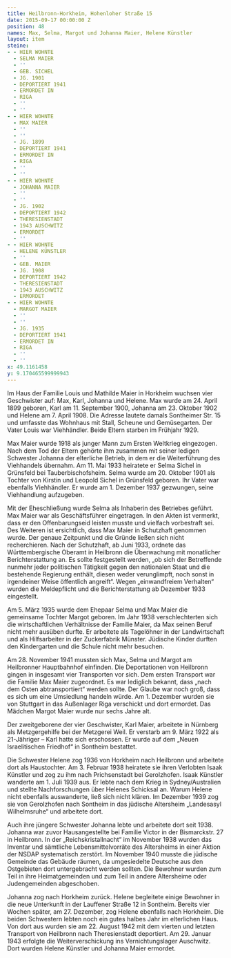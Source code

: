 ```yaml
---
title: Heilbronn-Horkheim, Hohenloher Straße 15
date: 2015-09-17 00:00:00 Z
position: 48
names: Max, Selma, Margot und Johanna Maier, Helene Künstler
layout: item
steine:
- - HIER WOHNTE
  - SELMA MAIER
  - ''
  - GEB. SICHEL
  - JG. 1901
  - DEPORTIERT 1941
  - ERMORDET IN
  - RIGA
  - ''
  - ''
- - HIER WOHNTE
  - MAX MAIER
  - ''
  - ''
  - JG. 1899
  - DEPORTIERT 1941
  - ERMORDET IN
  - RIGA
  - ''
  - ''
- - HIER WOHNTE
  - JOHANNA MAIER
  - ''
  - ''
  - JG. 1902
  - DEPORTIERT 1942
  - THERESIENSTADT
  - 1943 AUSCHWITZ
  - ERMORDET
  - ''
- - HIER WOHNTE
  - HELENE KÜNSTLER
  - ''
  - GEB. MAIER
  - JG. 1908
  - DEPORTIERT 1942
  - THERESIENSTADT
  - 1943 AUSCHWITZ
  - ERMORDET
- - HIER WOHNTE
  - MARGOT MAIER
  - ''
  - ''
  - JG. 1935
  - DEPORTIERT 1941
  - ERMORDET IN
  - RIGA
  - ''
  - ''
x: 49.1161458
y: 9.170465599999943
---
```


Im Haus der Familie Louis und Mathilde Maier in Horkheim wuchsen vier Geschwister auf: Max, Karl, Johanna und Helene. Max wurde am 24. April 1899 geboren, Karl am 11. September 1900, Johanna am 23. Oktober 1902 und Helene am 7. April 1908. Die Adresse lautete damals Sontheimer Str. 15 und umfasste das Wohnhaus mit Stall, Scheune und Gemüsegarten. Der Vater Louis war Viehhändler. Beide Eltern starben im Frühjahr 1929.

Max Maier wurde 1918 als junger Mann zum Ersten Weltkrieg eingezogen. Nach dem Tod der Eltern gehörte ihm zusammen mit seiner ledigen Schwester Johanna der elterliche Betrieb, in dem er die Weiterführung des Viehhandels übernahm. Am 11. Mai 1933 heiratete er Selma Sichel in Grünsfeld bei Tauberbischofsheim. Selma wurde am 20. Oktober 1901 als Tochter von Kirstin und Leopold Sichel in Grünsfeld geboren. Ihr Vater war ebenfalls Viehhändler. Er wurde am 1. Dezember 1937 gezwungen, seine Viehhandlung aufzugeben.

Mit der Eheschließung wurde Selma als Inhaberin des Betriebes geführt. Max Maier war als Geschäftsführer eingetragen. In den Akten ist vermerkt, dass er den Offenbarungseid leisten musste und vielfach vorbestraft sei. Des Weiteren ist ersichtlich, dass Max Maier in Schutzhaft genommen wurde. Der genaue Zeitpunkt und die Gründe ließen sich nicht recherchieren. Nach der Schutzhaft, ab Juni 1933, ordnete das Württembergische Oberamt in Heilbronn die Überwachung mit monatlicher Berichterstattung an. Es sollte festgestellt werden, „ob sich der Betreffende nunmehr jeder politischen Tätigkeit gegen den nationalen Staat und die bestehende Regierung enthält, diesen weder verunglimpft, noch sonst in irgendeiner Weise öffentlich angreift“. Wegen „einwandfreiem Verhalten“ wurden die Meldepflicht und die Berichterstattung ab Dezember 1933 eingestellt.

Am 5. März 1935 wurde dem Ehepaar Selma und Max Maier die gemeinsame Tochter Margot geboren. Im Jahr 1938 verschlechterten sich die wirtschaftlichen Verhältnisse der Familie Maier, da Max seinen Beruf nicht mehr ausüben durfte. Er arbeitete als Tagelöhner in der Landwirtschaft und als Hilfsarbeiter in der Zuckerfabrik Münster. Jüdische Kinder durften den Kindergarten und die Schule nicht mehr besuchen.

Am 28. November 1941 mussten sich Max, Selma und Margot am Heilbronner Hauptbahnhof einfinden. Die Deportationen von Heilbronn gingen in insgesamt vier Transporten vor sich. Dem ersten Transport war die Familie Max Maier zugeordnet. Es war lediglich bekannt, dass „nach dem Osten abtransportiert“ werden sollte. Der Glaube war noch groß, dass es sich um eine Umsiedlung handeln würde. Am 1. Dezember wurden sie von Stuttgart in das Außenlager Riga verschickt und dort ermordet. Das Mädchen Margot Maier wurde nur sechs Jahre alt.

Der zweitgeborene der vier Geschwister, Karl Maier, arbeitete in Nürnberg als Metzgergehilfe bei der Metzgerei Weil. Er verstarb am 9. März 1922 als 21-Jähriger – Karl hatte sich erschossen. Er wurde auf dem „Neuen Israelitischen Friedhof“ in Sontheim bestattet.

Die Schwester Helene zog 1936 von Horkheim nach Heilbronn und arbeitete dort als Haustochter. Am 3. Februar 1938 heiratete sie ihren Verlobten Isaak Künstler und zog zu ihm nach Prichsenstadt bei Gerolzhofen. Isaak Künstler wanderte am 1. Juli 1939 aus. Er lebte nach dem Krieg in Sydney/Australien und stellte Nachforschungen über Helenes Schicksal an. Warum Helene nicht ebenfalls auswanderte, ließ sich nicht klären. Im Dezember 1939 zog sie von Gerolzhofen nach Sontheim in das jüdische Altersheim „Landesasyl Wilhelmsruhe“ und arbeitete dort.

Auch ihre jüngere Schwester Johanna lebte und arbeitete dort seit 1938. Johanna war zuvor Hausangestellte bei Familie Victor in der Bismarckstr. 27 in Heilbronn. In der „Reichskristallnacht“ im November 1938 wurden das Inventar und sämtliche Lebensmittelvorräte des Altersheims in einer Aktion der NSDAP systematisch zerstört. Im November 1940 musste die jüdische Gemeinde das Gebäude räumen, da umgesiedelte Deutsche aus den Ostgebieten dort untergebracht werden sollten. Die Bewohner wurden zum Teil in ihre Heimatgemeinden und zum Teil in andere Altersheime oder Judengemeinden abgeschoben.

Johanna zog nach Horkheim zurück. Helene begleitete einige Bewohner in die neue Unterkunft in der Lauffener Straße 12 in Sontheim. Bereits vier Wochen später, am 27. Dezember, zog Helene ebenfalls nach Horkheim. Die beiden Schwestern lebten noch ein gutes halbes Jahr im elterlichen Haus. Von dort aus wurden sie am 22. August 1942 mit dem vierten und letzten Transport von Heilbronn nach Theresienstadt deportiert. Am 29. Januar 1943 erfolgte die Weiterverschickung ins Vernichtungslager Auschwitz. Dort wurden Helene Künstler und Johanna Maier ermordet.